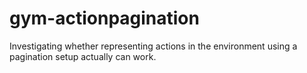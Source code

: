 # gym-actionpagination
Investigating whether representing actions in the environment using a pagination setup actually can work.
